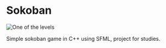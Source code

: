 # Sokoban 

![](http://s5.ifotos.pl/img/sokobanjp_qexnqxp.jpg "One of the levels")

Simple sokoban game in C++ using SFML, project for studies.
